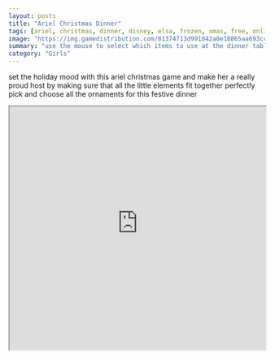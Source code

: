 ```yaml
---
layout: posts
title: "Ariel Christmas Dinner"
tags: [ariel, christmas, dinner, disney, elsa, frozen, xmas, free, online, games, oyna, game, free, games, play, play, games]
image: "https://img.gamedistribution.com/81374713d991042a0e18865aa693cc24.jpg"
summary: "use the mouse to select which items to use at the dinner table  free online games oyna game free games play play games"
category: "Girls"
---
```


set the holiday mood with this ariel christmas game and make her a really proud host by making sure that all the little elements fit together perfectly pick and choose all the ornaments for this festive dinner

<iframe width="100%" height="480px;" src="https://flash.gamedistribution.com?game=81374713d991042a0e18865aa693cc24"></iframe>